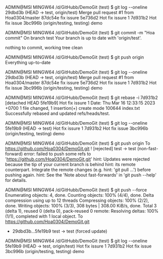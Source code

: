 
ADMIN@MSI MINGW64 /d/GitHubb/DemoGit (test)
$ git log --oneline
29dbd3b (HEAD -> test, origin/test) Merge pull request #1 from Hoa0304/master
87dc54e fix issure
5e736d2 Hot fix issure 1
7d931b2 Hot fix issue
3bc996b (origin/testing, testing) demo

ADMIN@MSI MINGW64 /d/GitHubb/DemoGit (test)
$ git commit -m "Hoa commit"
On branch test
Your branch is up to date with 'origin/test'.

nothing to commit, working tree clean

ADMIN@MSI MINGW64 /d/GitHubb/DemoGit (test)
$ git push origin
Everything up-to-date

ADMIN@MSI MINGW64 /d/GitHubb/DemoGit (test)
$ git log --oneline
29dbd3b (HEAD -> test, origin/test) Merge pull request #1 from Hoa0304/master
87dc54e fix issure
5e736d2 Hot fix issure 1
7d931b2 Hot fix issue
3bc996b (origin/testing, testing) demo

ADMIN@MSI MINGW64 /d/GitHubb/DemoGit (test)
$ git rebase -i 7d931b2
[detached HEAD 5fe19b9] Hot fix issure 1
 Date: Thu Mar 16 12:33:15 2023 +0700
 1 file changed, 1 insertion(+)
 create mode 100644 index.txt
Successfully rebased and updated refs/heads/test.

ADMIN@MSI MINGW64 /d/GitHubb/DemoGit (test)
$ git log --oneline
5fe19b9 (HEAD -> test) Hot fix issure 1
7d931b2 Hot fix issue
3bc996b (origin/testing, testing) demo

ADMIN@MSI MINGW64 /d/GitHubb/DemoGit (test)
$ git push origin
To https://github.com/Hoa0304/DemoGit.git
 ! [rejected]        test -> test (non-fast-forward)
error: failed to push some refs to 'https://github.com/Hoa0304/DemoGit.git'
hint: Updates were rejected because the tip of your current branch is behind
hint: its remote counterpart. Integrate the remote changes (e.g.
hint: 'git pull ...') before pushing again.
hint: See the 'Note about fast-forwards' in 'git push --help' for details.

ADMIN@MSI MINGW64 /d/GitHubb/DemoGit (test)
$ git push --force
Enumerating objects: 4, done.
Counting objects: 100% (4/4), done.
Delta compression using up to 12 threads
Compressing objects: 100% (2/2), done.
Writing objects: 100% (3/3), 308 bytes | 308.00 KiB/s, done.
Total 3 (delta 1), reused 0 (delta 0), pack-reused 0
remote: Resolving deltas: 100% (1/1), completed with 1 local object.
To https://github.com/Hoa0304/DemoGit.git
 + 29dbd3b...5fe19b9 test -> test (forced update)

ADMIN@MSI MINGW64 /d/GitHubb/DemoGit (test)
$ git log --oneline
5fe19b9 (HEAD -> test, origin/test) Hot fix issure 1
7d931b2 Hot fix issue
3bc996b (origin/testing, testing) demo
